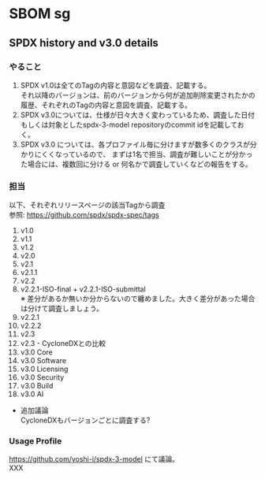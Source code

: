 ﻿# SBOM sg  

## SPDX history and v3.0 details  

### やること  

1. SPDX v1.0は全てのTagの内容と意図などを調査、記載する。  
   それ以降のバージョンは、前のバージョンから何が追加削除変更されたかの履歴、それぞれのTagの内容と意図を調査、記載する。  
2. SPDX v3.0については、仕様が日々大きく変わっているため、調査した日付もしくは対象としたspdx-3-model repositoryのcommit idを記載しておく。  
3. SPDX v3.0 については、各プロファイル毎に分けますが数多くのクラスが分かりにくくなっているので、
   まずは1名で担当、調査が難しいことが分かった場合には、複数回に分ける or 何名かで調査していくなどの報告をする。  

### 担当  

以下、それぞれリリースページの該当Tagから調査  
参照: https://github.com/spdx/spdx-spec/tags  

1. v1.0  
2. v1.1  
3. v1.2  
4. v2.0  
5. v2.1  
6. v2.1.1  
7. v2.2  
8. v2.2.1-ISO-final + v2.2.1-ISO-submittal  
   ※ 差分があるか無いか分からないので纏めました。大きく差分があった場合は分けて調査しましょう。  
9. v2.2.1  
10. v2.2.2  
11. v2.3  
12. v2.3 - CycloneDXとの比較  
13. v3.0 Core  
14. v3.0 Software  
15. v3.0 Licensing  
16. v3.0 Security  
17. v3.0 Build  
18. v3.0 AI  

- 追加議論  
  CycloneDXもバージョンごとに調査する?  

### Usage Profile

https://github.com/yoshi-i/spdx-3-model にて議論。  
XXX  

